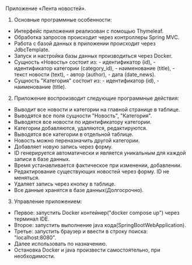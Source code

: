
Приложение «Лента новостей».

 1. Основные программные особенности:
  - Интерфейс приложения реализован с помощью Thymeleaf.
  - Обработка запросов происходит через контроллеры Spring MVC.
  - Работа с базой данных в приложении происходит через JdbcTemplate.
  - Запуск и настройка базы данных производиться через Docker.
  - Сущность «Новость» состоит из:
               - идентификатор (id),
               - идентификатор категории (category_id), 
               - наименование (title),
               - текст новости (text),
               - автор (author),
               - дата (date_news).
  - Сущность "Категория" состоит из:
               - идентификатор (id),
               - наименование (title).
 2. Приложение воспроизводит следующие программные действия:
   - Выводит все новости и категории на главной странице в таблице.
   - Выводятся все поля сущности "Новость", "Категория".
   - Выводятся все новости по идентификатору категории.
   - Категории добавляются, удаляются, редактируются.
   - Выводятся все категории в отдельной таблице.
   - Новость можно переназначить другой категории.
   - Добавляет новую запись через форму.
   - ID генерируется автоматически и является уникальным для каждой записи в базе данных.
   - Время устанавливается фактическое при изменении, добавлении.
   - Редактирование существующих новостей через форму. ID не меняться.
   - Удаляет запись через кнопку в таблице.
   - Все данные хранятся в базе данных(Долгосрочно).

 3. Управление приложением:
   - Первое: запустить Docker контейнер("docker compose up") через терминал IDE.
   - Второе: запустить выполнение java кода(SpringBootWebApplication).
   - Третье: запустить браузер и ввести в строку поиска: "localhost:8080".
   - Далее использовать по назначению.
   - Остановка Docker и java произвести самостоятельно, при необходимости.
